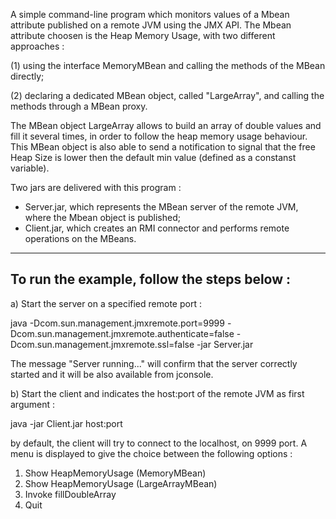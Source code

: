 A simple command-line program which monitors values of a Mbean attribute
published on a remote JVM using the JMX API.
The Mbean attribute choosen is the Heap Memory Usage, with two different
approaches : 

(1) using the interface MemoryMBean and calling the methods of the MBean directly;

(2) declaring a dedicated MBean object, called "LargeArray", and calling the methods through a MBean proxy.

The MBean object LargeArray allows to build an array of double values and fill it several times,
in order to follow the heap memory usage behaviour.
This MBean object is also able to send a notification to signal that 
the free Heap Size is lower then the default min value (defined as a constanst variable).

Two jars are delivered with this program : 
- Server.jar, which represents the MBean server of the remote JVM, 
where the Mbean object is published; 
- Client.jar, which creates an RMI connector and performs remote operations 
on the MBeans.      


--------------------------------------------------------
To run the example, follow the steps below :
--------------------------------------------------------
a) Start the server on a specified remote port : 

java -Dcom.sun.management.jmxremote.port=9999 
-Dcom.sun.management.jmxremote.authenticate=false 
-Dcom.sun.management.jmxremote.ssl=false -jar Server.jar

The message "Server running..." will confirm that the server correctly started
and it will be also available from jconsole.

b) Start the client and indicates the host:port of the remote JVM as first argument :  

java -jar Client.jar host:port

by default, the client will try to connect to the localhost, on 9999 port.
A menu is displayed to give the choice between the following options : 

1. Show HeapMemoryUsage (MemoryMBean)
2. Show HeapMemoryUsage (LargeArrayMBean)
3. Invoke fillDoubleArray
4. Quit

